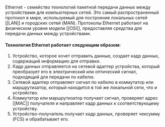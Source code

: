Ethernet - семейство технологий пакетной передачи данных между устройствами для компьютерных сетей. Это самый распространенный протокол в мире, используемый для построения локальных сетей [[LAN]] и городских сетей (MAN). Протоколы Ethernet работают на физическом уровне модели [[OSI]], предоставляя средства для передачи данных между устройствами.
#### Технология Ethernet работает следующим образом:
1. Устройство, которое хочет отправить данные, создает кадр данных, содержащий информацию для отправки.
2. Кадр данных отправляется на сетевой адаптер устройства, который преобразует его в электрический или оптический сигнал, подходящий для передачи по кабелю.
3. Сетевой адаптер отправляет сигнал по кабелю в коммутатор или маршрутизатор, который находится в той же локальной сети, что и устройство.
4. Коммутатор или маршрутизатор получает сигнал, проверяет адрес [[MAC]] получателя и направляет кадр данных к соответствующему устройству.
6. Устройство-получатель получает кадр данных, проверяет чексумму (FCS) и обрабатывает его.
